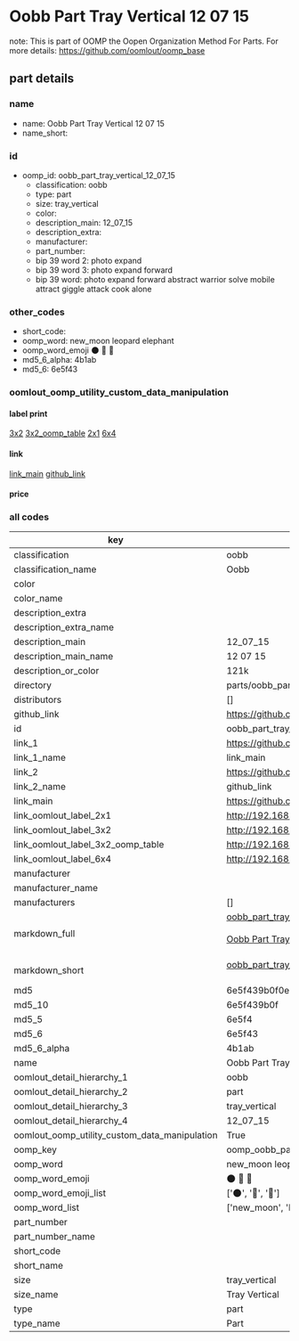 # Oobb Part Tray Vertical 12 07 15  

note: This is part of OOMP the Oopen Organization Method For Parts. For more details: https://github.com/oomlout/oomp_base

##  part details





### name
* name: Oobb Part Tray Vertical 12 07 15
* name_short: 
### id
* oomp_id: oobb_part_tray_vertical_12_07_15
  * classification: oobb
  * type: part
  * size: tray_vertical
  * color: 
  * description_main: 12_07_15
  * description_extra: 
  * manufacturer: 
  * part_number: 
  * bip 39 word 2: photo expand
  * bip 39 word 3: photo expand forward
  * bip 39 word: photo expand forward abstract warrior solve mobile attract giggle attack cook alone

### other_codes
* short_code: 
* oomp_word: new_moon leopard elephant
* oomp_word_emoji :new_moon: :leopard: :elephant:
* md5_6_alpha: 4b1ab
* md5_6: 6e5f43






### oomlout_oomp_utility_custom_data_manipulation
#### label print
[3x2](http://192.168.1.245:1112/?label=oomp%204b1ab)
[3x2_oomp_table](http://192.168.1.107:1112/?label=oomp%204b1ab)
[2x1](http://192.168.1.242:1112/?label=oomp%204b1ab)
[6x4](http://192.168.1.55:1112/?label=oomp%204b1ab)    

#### link

[link_main](https://github.com/oomlout/oomlout_oomp_current_version_messy/tree/main/parts/oobb_part_tray_vertical_12_07_15) [github_link](https://github.com/oomlout/oomlout_oomp_part_src/tree/main/parts/oobb_part_tray_vertical_12_07_15)                             

#### price







### all codes 
| key | value |  
| --- | --- |  
| classification | oobb |  
| classification_name | Oobb |  
| color |  |  
| color_name |  |  
| description_extra |  |  
| description_extra_name |  |  
| description_main | 12_07_15 |  
| description_main_name | 12 07 15 |  
| description_or_color | 121k |  
| directory | parts/oobb_part_tray_vertical_12_07_15 |  
| distributors | [] |  
| github_link | https://github.com/oomlout/oomlout_oomp_part_src/tree/main/parts/oobb_part_tray_vertical_12_07_15 |  
| id | oobb_part_tray_vertical_12_07_15 |  
| link_1 | https://github.com/oomlout/oomlout_oomp_current_version_messy/tree/main/parts/oobb_part_tray_vertical_12_07_15 |  
| link_1_name | link_main |  
| link_2 | https://github.com/oomlout/oomlout_oomp_part_src/tree/main/parts/oobb_part_tray_vertical_12_07_15 |  
| link_2_name | github_link |  
| link_main | https://github.com/oomlout/oomlout_oomp_current_version_messy/tree/main/parts/oobb_part_tray_vertical_12_07_15 |  
| link_oomlout_label_2x1 | http://192.168.1.242:1112/?label=oomp%204b1ab |  
| link_oomlout_label_3x2 | http://192.168.1.245:1112/?label=oomp%204b1ab |  
| link_oomlout_label_3x2_oomp_table | http://192.168.1.107:1112/?label=oomp%204b1ab |  
| link_oomlout_label_6x4 | http://192.168.1.55:1112/?label=oomp%204b1ab |  
| manufacturer |  |  
| manufacturer_name |  |  
| manufacturers | [] |  
| markdown_full | [oobb_part_tray_vertical_12_07_15](https://github.com/oomlout/oomlout_oomp_current_version_messy/tree/main/parts/oobb_part_tray_vertical_12_07_15)<br>[](https://github.com/oomlout/oomlout_oomp_current_version_messy/tree/main/parts/oobb_part_tray_vertical_12_07_15)<br>[Oobb Part Tray Vertical 12 07 15](https://github.com/oomlout/oomlout_oomp_current_version_messy/tree/main/parts/oobb_part_tray_vertical_12_07_15)<br><br> |  
| markdown_short | [oobb_part_tray_vertical_12_07_15](https://github.com/oomlout/oomlout_oomp_current_version_messy/tree/main/parts/oobb_part_tray_vertical_12_07_15)<br><br> |  
| md5 | 6e5f439b0f0ed1cf3bfba00eb7940d1d |  
| md5_10 | 6e5f439b0f |  
| md5_5 | 6e5f4 |  
| md5_6 | 6e5f43 |  
| md5_6_alpha | 4b1ab |  
| name | Oobb Part Tray Vertical 12 07 15 |  
| oomlout_detail_hierarchy_1 | oobb |  
| oomlout_detail_hierarchy_2 | part |  
| oomlout_detail_hierarchy_3 | tray_vertical |  
| oomlout_detail_hierarchy_4 | 12_07_15 |  
| oomlout_oomp_utility_custom_data_manipulation | True |  
| oomp_key | oomp_oobb_part_tray_vertical_12_07_15 |  
| oomp_word | new_moon leopard elephant |  
| oomp_word_emoji | :new_moon: :leopard: :elephant: |  
| oomp_word_emoji_list | [':new_moon:', ':leopard:', ':elephant:'] |  
| oomp_word_list | ['new_moon', 'leopard', 'elephant'] |  
| part_number |  |  
| part_number_name |  |  
| short_code |  |  
| short_name |  |  
| size | tray_vertical |  
| size_name | Tray Vertical |  
| type | part |  
| type_name | Part |  
